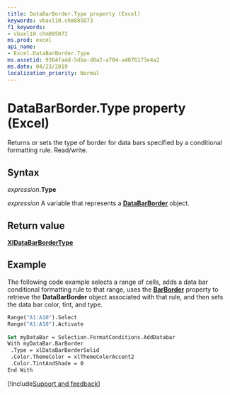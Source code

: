 ```yaml
---
title: DataBarBorder.Type property (Excel)
keywords: vbaxl10.chm885073
f1_keywords:
- vbaxl10.chm885073
ms.prod: excel
api_name:
- Excel.DataBarBorder.Type
ms.assetid: 9364fadd-5dba-d8a2-a704-a4876173e4a2
ms.date: 04/23/2019
localization_priority: Normal
---
```



# DataBarBorder.Type property (Excel)

Returns or sets the type of border for data bars specified by a conditional formatting rule. Read/write.


## Syntax

_expression_.**Type**

_expression_ A variable that represents a **[DataBarBorder](Excel.DataBarBorder.md)** object.


## Return value

**[XlDataBarBorderType](Excel.XlDataBarBorderType.md)**


## Example

The following code example selects a range of cells, adds a data bar conditional formatting rule to that range, uses the **[BarBorder](Excel.DataBar.BarBorder.md)** property to retrieve the **DataBarBorder** object associated with that rule, and then sets the data bar color, tint, and type.

```vb
Range("A1:A10").Select 
Range("A1:A10").Activate 
 
Set myDataBar = Selection.FormatConditions.AddDatabar 
With myDataBar.BarBorder 
 .Type = xlDataBarBorderSolid 
 .Color.ThemeColor = xlThemeColorAccent2 
 .Color.TintAndShade = 0 
End With 

```




[!include[Support and feedback](~/includes/feedback-boilerplate.md)]